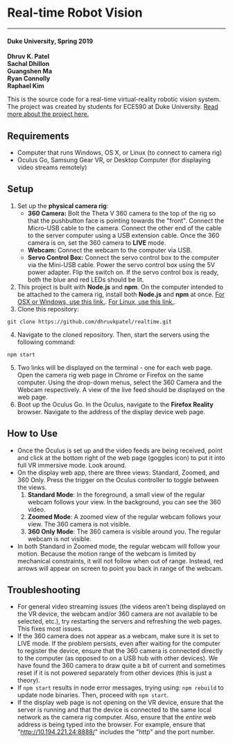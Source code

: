 # Real-time Robot Vision
----------------------
#### Duke University, Spring 2019
**Dhruv K. Patel   
Sachal Dhillon   
Guangshen Ma  
Ryan Connolly  
Raphael Kim**  

This is the source code for a real-time virtual-reality robotic vision system. The project was created by students for ECE590 at Duke University. [Read more about the project here.](https://github.com/dhruvkpatel/realtime/blob/master/doc/realtime.pdf)

Requirements
------------
* Computer that runs Windows, OS X, or Linux (to connect to camera rig)
* Oculus Go, Samsung Gear VR, or Desktop Computer (for displaying video streams remotely)

Setup
-----
1. Set up the **physical camera rig**:
	* **360 Camera:** Bolt the Theta V 360 camera to the top of the rig so that the pushbutton face is pointing towards the "front". Connect the Micro-USB cable to the camera. Connect the other end of the cable to the server computer using a USB extension cable. Once the 360 camera is on, set the 360 camera to **LIVE** mode.
	* **Webcam:** Connect the webcam to the computer via USB.
	* **Servo Control Box:** Connect the servo control box to the computer via the Mini-USB cable. Power the servo control box using the 5V power adapter. Flip the switch on. If the servo control box is ready, both the blue and red LEDs should be lit.
2. This project is built with **Node.js** and **npm**. On the computer intended to be attached to the camera rig, install both **Node.js** and **npm** at once. [For OSX or Windows, use this link.](https://www.npmjs.com/get-npm). [For Linux, use this link.](https://www.digitalocean.com/community/tutorials/how-to-install-node-js-on-ubuntu-18-04).
3. Clone this repository:  
```shell
git clone https://github.com/dhruvkpatel/realtime.git
```
4. Navigate to the cloned repository. Then, start the servers using the following command:
```shell
npm start
```
5. Two links will be displayed on the terminal - one for each web page. Open the camera rig web page in Chrome or Firefox on the same computer. Using the drop-down menus, select the 360 Camera and the Webcam respectively. A view of the live feed should be displayed on the web page.
6. Boot up the Oculus Go. In the Oculus, navigate to the **Firefox Reality** browser. Navigate to the address of the display device web page. 

How to Use
----------
* Once the Oculus is set up and the video feeds are being received, point and click at the bottom right of the web page (goggles icon) to put it into full VR immersive mode. Look around.
* On the display web app, there are three views: Standard, Zoomed, and 360 Only. Press the trigger on the Oculus controller to toggle between the views.
	1. **Standard Mode**: In the foreground, a small view of the regular webcam follows your view. In the background, you can see the 360 video.
	2. **Zoomed Mode**: A zoomed view of the regular webcam follows your view. The 360 camera is not visible.
	3. **360 Only Mode**: The 360 camera is visible around you. The regular webcam is not visible.
* In both Standard in Zoomed mode, the regular webcam will follow your motion. Because the motion range of the webcam is limited by mechanical constraints, it will not follow when out of range. Instead, red arrows will appear on screen to point you back in range of the webcam.


Troubleshooting
---------------
* For general video streaming issues (the videos aren't being displayed on the VR device, the webcam and/or 360 camera are not available to be selected, etc.), try restarting the servers and refreshing the web pages. This fixes most issues.
* If the 360 camera does not appear as a webcam, make sure it is set to LIVE mode. If the problem persists, even after waiting for the computer to register the device, ensure that the 360 camera is connected directly to the computer (as opposed to on a USB hub with other devices). We have found the 360 camera to draw quite a bit of current and sometimes reset if it is not powered separately from other devices (this is just a theory).
* If `npm start` results in node error messages, trying using: `npm rebuild` to update node binaries. Then, proceed with `npm start`.
* If the display web page is not opening on the VR device, ensure that the server is running and that the device is connected to the same local network as the camera rig computer. Also, ensure that the *entire* web address is being typed into the browser. For example, ensure that "http://10.194.221.24:8888/" includes the "http" and the port number.





